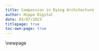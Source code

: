 ```yaml
---
title: Compassion in Dying Architecture
author: Hippo Digital
date: 03/07/2023
titlepage: true
toc-own-page: true
---
```


<!-- Leave the rest of this page blank -->
\newpage